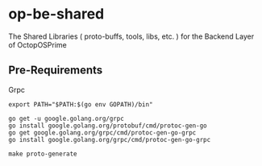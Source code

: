 # op-be-shared
The Shared Libraries ( proto-buffs, tools, libs, etc. ) for the Backend Layer of OctopOSPrime

## Pre-Requirements
Grpc
```
export PATH="$PATH:$(go env GOPATH)/bin"

go get -u google.golang.org/grpc
go install google.golang.org/protobuf/cmd/protoc-gen-go
go get google.golang.org/grpc/cmd/protoc-gen-go-grpc
go install google.golang.org/grpc/cmd/protoc-gen-go-grpc

make proto-generate
```